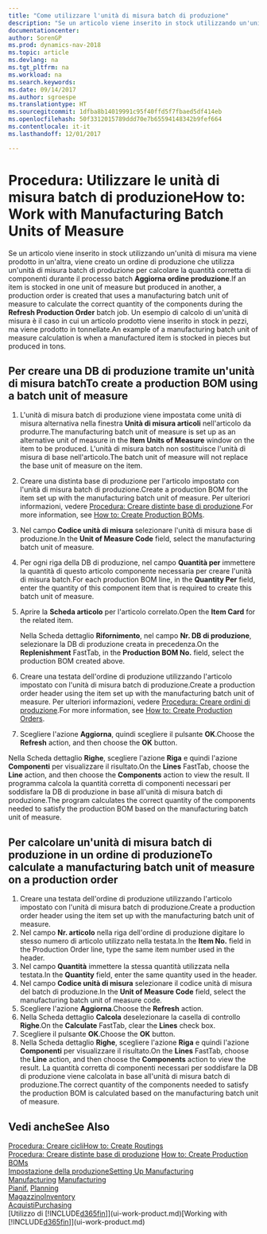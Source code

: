 ```yaml
---
title: "Come utilizzare l'unità di misura batch di produzione"
description: "Se un articolo viene inserito in stock utilizzando un'unità di misura ma viene prodotto in un'altra, l'ordine di produzione deve utilizzare un'unità di misura batch di produzione per calcolare la quantità corretta di componenti. Un esempio di calcolo di un'unità di misura è il caso in cui un articolo prodotto viene inserito in stock in pezzi, ma viene prodotto in tonnellate."
documentationcenter: 
author: SorenGP
ms.prod: dynamics-nav-2018
ms.topic: article
ms.devlang: na
ms.tgt_pltfrm: na
ms.workload: na
ms.search.keywords: 
ms.date: 09/14/2017
ms.author: sgroespe
ms.translationtype: HT
ms.sourcegitcommit: 1dfba8b14019991c95f40ffd5f7fbaed5df414eb
ms.openlocfilehash: 50f3312015789ddd70e7b65594148342b9fef664
ms.contentlocale: it-it
ms.lasthandoff: 12/01/2017

---
```

# <a name="how-to-work-with-manufacturing-batch-units-of-measure"></a><span data-ttu-id="7e624-104">Procedura: Utilizzare le unità di misura batch di produzione</span><span class="sxs-lookup"><span data-stu-id="7e624-104">How to: Work with Manufacturing Batch Units of Measure</span></span>
<span data-ttu-id="7e624-105">Se un articolo viene inserito in stock utilizzando un'unità di misura ma viene prodotto in un'altra, viene creato un ordine di produzione che utilizza un'unità di misura batch di produzione per calcolare la quantità corretta di componenti durante il processo batch **Aggiorna ordine produzione**.</span><span class="sxs-lookup"><span data-stu-id="7e624-105">If an item is stocked in one unit of measure but produced in another, a production order is created that uses a manufacturing batch unit of measure to calculate the correct quantity of the components during the **Refresh Production Order** batch job.</span></span> <span data-ttu-id="7e624-106">Un esempio di calcolo di un'unità di misura è il caso in cui un articolo prodotto viene inserito in stock in pezzi, ma viene prodotto in tonnellate.</span><span class="sxs-lookup"><span data-stu-id="7e624-106">An example of a manufacturing batch unit of measure calculation is when a manufactured item is stocked in pieces but produced in tons.</span></span>  

## <a name="to-create-a-production-bom-using-a-batch-unit-of-measure"></a><span data-ttu-id="7e624-107">Per creare una DB di produzione tramite un'unità di misura batch</span><span class="sxs-lookup"><span data-stu-id="7e624-107">To create a production BOM using a batch unit of measure</span></span>  
1.  <span data-ttu-id="7e624-108">L'unità di misura batch di produzione viene impostata come unità di misura alternativa nella finestra **Unità di misura articoli** nell'articolo da produrre.</span><span class="sxs-lookup"><span data-stu-id="7e624-108">The manufacturing batch unit of measure is set up as an alternative unit of measure in the **Item Units of Measure** window on the item to be produced.</span></span> <span data-ttu-id="7e624-109">L'unità di misura batch non sostituisce l'unità di misura di base nell'articolo.</span><span class="sxs-lookup"><span data-stu-id="7e624-109">The batch unit of measure will not replace the base unit of measure on the item.</span></span>  
2.  <span data-ttu-id="7e624-110">Creare una distinta base di produzione per l'articolo impostato con l'unità di misura batch di produzione.</span><span class="sxs-lookup"><span data-stu-id="7e624-110">Create a production BOM for the item set up with the manufacturing batch unit of measure.</span></span> <span data-ttu-id="7e624-111">Per ulteriori informazioni, vedere [Procedura: Creare distinte base di produzione](production-how-to-create-production-boms.md).</span><span class="sxs-lookup"><span data-stu-id="7e624-111">For more information, see [How to: Create Production BOMs](production-how-to-create-production-boms.md).</span></span>  
3.  <span data-ttu-id="7e624-112">Nel campo **Codice unità di misura** selezionare l'unità di misura base di produzione.</span><span class="sxs-lookup"><span data-stu-id="7e624-112">In the **Unit of Measure Code** field, select the manufacturing batch unit of measure.</span></span>  
4.  <span data-ttu-id="7e624-113">Per ogni riga della DB di produzione, nel campo **Quantità per** immettere la quantità di questo articolo componente necessaria per creare l'unità di misura batch.</span><span class="sxs-lookup"><span data-stu-id="7e624-113">For each production BOM line, in the **Quantity Per** field, enter the quantity of this component item that is required to create this batch unit of measure.</span></span>  
5.  <span data-ttu-id="7e624-114">Aprire la **Scheda articolo** per l'articolo correlato.</span><span class="sxs-lookup"><span data-stu-id="7e624-114">Open the **Item Card** for the related item.</span></span>  

    <span data-ttu-id="7e624-115">Nella Scheda dettaglio **Rifornimento**, nel campo **Nr. DB di produzione**, selezionare la DB di produzione creata in precedenza.</span><span class="sxs-lookup"><span data-stu-id="7e624-115">On the **Replenishment** FastTab, in the **Production BOM No.** field, select the production BOM created above.</span></span>  
6.  <span data-ttu-id="7e624-116">Creare una testata dell'ordine di produzione utilizzando l'articolo impostato con l'unità di misura batch di produzione.</span><span class="sxs-lookup"><span data-stu-id="7e624-116">Create a production order header using the item set up with the manufacturing batch unit of measure.</span></span> <span data-ttu-id="7e624-117">Per ulteriori informazioni, vedere [Procedura: Creare ordini di produzione](production-how-to-create-production-orders.md).</span><span class="sxs-lookup"><span data-stu-id="7e624-117">For more information, see [How to: Create Production Orders](production-how-to-create-production-orders.md).</span></span>  
7.  <span data-ttu-id="7e624-118">Scegliere l'azione **Aggiorna**, quindi scegliere il pulsante **OK**.</span><span class="sxs-lookup"><span data-stu-id="7e624-118">Choose the **Refresh** action, and then choose  the **OK** button.</span></span>  

<span data-ttu-id="7e624-119">Nella Scheda dettaglio **Righe**, scegliere l'azione **Riga** e quindi l'azione **Componenti** per visualizzare il risultato.</span><span class="sxs-lookup"><span data-stu-id="7e624-119">On the **Lines** FastTab, choose the **Line** action, and then choose the **Components** action to view the result.</span></span> <span data-ttu-id="7e624-120">Il programma calcola la quantità corretta di componenti necessari per soddisfare la DB di produzione in base all'unità di misura batch di produzione.</span><span class="sxs-lookup"><span data-stu-id="7e624-120">The program calculates the correct quantity of the components needed to satisfy the production BOM based on the manufacturing batch unit of measure.</span></span>  

## <a name="to-calculate-a-manufacturing-batch-unit-of-measure-on-a-production-order"></a><span data-ttu-id="7e624-121">Per calcolare un'unità di misura batch di produzione in un ordine di produzione</span><span class="sxs-lookup"><span data-stu-id="7e624-121">To calculate a manufacturing batch unit of measure on a production order</span></span>  
1.  <span data-ttu-id="7e624-122">Creare una testata dell'ordine di produzione utilizzando l'articolo impostato con l'unità di misura batch di produzione.</span><span class="sxs-lookup"><span data-stu-id="7e624-122">Create a production order header using the item set up with the manufacturing batch unit of measure.</span></span>  
2.  <span data-ttu-id="7e624-123">Nel campo **Nr. articolo** nella riga dell'ordine di produzione digitare lo stesso numero di articolo utilizzato nella testata.</span><span class="sxs-lookup"><span data-stu-id="7e624-123">In the **Item No.** field in the Production Order line, type the same item number used in the header.</span></span>  
3.  <span data-ttu-id="7e624-124">Nel campo **Quantità** immettere la stessa quantità utilizzata nella testata.</span><span class="sxs-lookup"><span data-stu-id="7e624-124">In the **Quantity** field, enter the same quantity used in the header.</span></span>  
4.  <span data-ttu-id="7e624-125">Nel campo **Codice unità di misura** selezionare il codice unità di misura del batch di produzione.</span><span class="sxs-lookup"><span data-stu-id="7e624-125">In the **Unit of Measure Code** field, select the manufacturing batch unit of measure code.</span></span>  
5.  <span data-ttu-id="7e624-126">Scegliere l'azione **Aggiorna**.</span><span class="sxs-lookup"><span data-stu-id="7e624-126">Choose the **Refresh** action.</span></span>
6.  <span data-ttu-id="7e624-127">Nella Scheda dettaglio **Calcola** deselezionare la casella di controllo **Righe**.</span><span class="sxs-lookup"><span data-stu-id="7e624-127">On the **Calculate** FastTab, clear the **Lines** check box.</span></span>  
7.  <span data-ttu-id="7e624-128">Scegliere il pulsante **OK**.</span><span class="sxs-lookup"><span data-stu-id="7e624-128">Choose the **OK** button.</span></span>  
8.  <span data-ttu-id="7e624-129">Nella Scheda dettaglio **Righe**, scegliere l'azione **Riga** e quindi l'azione **Componenti** per visualizzare il risultato.</span><span class="sxs-lookup"><span data-stu-id="7e624-129">On the **Lines** FastTab, choose the **Line** action, and then choose the **Components** action to view the result.</span></span> <span data-ttu-id="7e624-130">La quantità corretta di componenti necessari per soddisfare la DB di produzione viene calcolata in base all'unità di misura batch di produzione.</span><span class="sxs-lookup"><span data-stu-id="7e624-130">The correct quantity of the components needed to satisfy the production BOM is calculated based on the manufacturing batch unit of measure.</span></span>  

## <a name="see-also"></a><span data-ttu-id="7e624-131">Vedi anche</span><span class="sxs-lookup"><span data-stu-id="7e624-131">See Also</span></span>  
[<span data-ttu-id="7e624-132">Procedura: Creare cicli</span><span class="sxs-lookup"><span data-stu-id="7e624-132">How to: Create Routings</span></span>](production-how-to-create-routings.md)  
<span data-ttu-id="7e624-133">[Procedura: Creare distinte base di produzione](production-how-to-create-production-boms.md)   </span><span class="sxs-lookup"><span data-stu-id="7e624-133">[How to: Create Production BOMs](production-how-to-create-production-boms.md)   </span></span>  
[<span data-ttu-id="7e624-134">Impostazione della produzione</span><span class="sxs-lookup"><span data-stu-id="7e624-134">Setting Up Manufacturing</span></span>](production-configure-production-processes.md)  
<span data-ttu-id="7e624-135">[Manufacturing](production-manage-manufacturing.md)  </span><span class="sxs-lookup"><span data-stu-id="7e624-135">[Manufacturing](production-manage-manufacturing.md)  </span></span>  
<span data-ttu-id="7e624-136">[Pianif.](production-planning.md) </span><span class="sxs-lookup"><span data-stu-id="7e624-136">[Planning](production-planning.md) </span></span>  
[<span data-ttu-id="7e624-137">Magazzino</span><span class="sxs-lookup"><span data-stu-id="7e624-137">Inventory</span></span>](inventory-manage-inventory.md)  
[<span data-ttu-id="7e624-138">Acquisti</span><span class="sxs-lookup"><span data-stu-id="7e624-138">Purchasing</span></span>](purchasing-manage-purchasing.md)  
<span data-ttu-id="7e624-139">[Utilizzo di [!INCLUDE[d365fin](includes/d365fin_md.md)]](ui-work-product.md)</span><span class="sxs-lookup"><span data-stu-id="7e624-139">[Working with [!INCLUDE[d365fin](includes/d365fin_md.md)]](ui-work-product.md)</span></span>  


